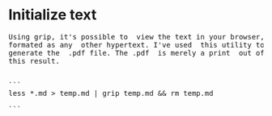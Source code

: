 # Initialize text

<pre>
Using grip, it's possible to  view the text in your browser,
formated as any  other hypertext. I've used  this utility to
generate the  .pdf file. The .pdf  is merely a print  out of
this result.


```
less *.md > temp.md | grip temp.md && rm temp.md

```









































</pre>






